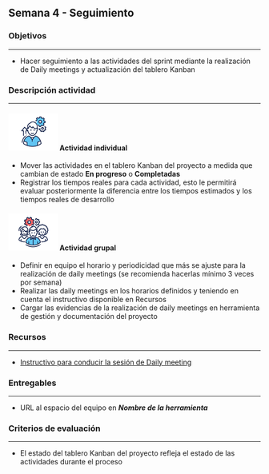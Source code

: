 
## Semana 4 - Seguimiento

### Objetivos

---
* Hacer seguimiento a las actividades del sprint mediante la realización de Daily meetings y actualización del tablero Kanban


### Descripción actividad

---
#### ![](./../../assets/images/individuo.png) Actividad individual

* Mover las actividades en el tablero Kanban del proyecto a medida que cambian de estado **En progreso** o **Completadas**
* Registrar los tiempos reales para cada actividad, esto le permitirá evaluar posteriormente la diferencia entre los tiempos estimados y los tiempos reales de desarrollo

#### ![](./../../assets/images/grupo.png) Actividad grupal

* Definir en equipo el horario y periodicidad que más se ajuste para la realización de daily meetings (se recomienda hacerlas mínimo 3 veces por semana)
* Realizar las daily meetings en los horarios definidos y teniendo en cuenta el instructivo disponible en Recursos
* Cargar las evidencias de la realización de daily meetings en herramienta de gestión y documentación del proyecto

### Recursos 

---
* [Instructivo para conducir la sesión de Daily meeting](https://avargas20.github.io/MISW-Procesos/semanas/semana4/s4_daily_meeting)

### Entregables

---
* URL al espacio del equipo en **_Nombre de la herramienta_**
### Criterios de evaluación

---
* El estado del tablero Kanban del proyecto refleja el estado de las actividades durante el proceso

